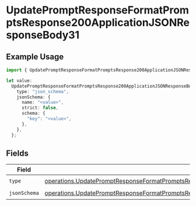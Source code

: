 # UpdatePromptResponseFormatPromptsResponse200ApplicationJSONResponseBody31

## Example Usage

```typescript
import { UpdatePromptResponseFormatPromptsResponse200ApplicationJSONResponseBody31 } from "orq-poc-typescript-multi-env-version/models/operations";

let value:
  UpdatePromptResponseFormatPromptsResponse200ApplicationJSONResponseBody31 = {
    type: "json_schema",
    jsonSchema: {
      name: "<value>",
      strict: false,
      schema: {
        "key": "<value>",
      },
    },
  };
```

## Fields

| Field                                                                                                                                                                                                              | Type                                                                                                                                                                                                               | Required                                                                                                                                                                                                           | Description                                                                                                                                                                                                        |
| ------------------------------------------------------------------------------------------------------------------------------------------------------------------------------------------------------------------ | ------------------------------------------------------------------------------------------------------------------------------------------------------------------------------------------------------------------ | ------------------------------------------------------------------------------------------------------------------------------------------------------------------------------------------------------------------ | ------------------------------------------------------------------------------------------------------------------------------------------------------------------------------------------------------------------ |
| `type`                                                                                                                                                                                                             | [operations.UpdatePromptResponseFormatPromptsResponse200ApplicationJSONResponseBody3VersionsType](../../models/operations/updatepromptresponseformatpromptsresponse200applicationjsonresponsebody3versionstype.md) | :heavy_check_mark:                                                                                                                                                                                                 | N/A                                                                                                                                                                                                                |
| `jsonSchema`                                                                                                                                                                                                       | [operations.UpdatePromptResponseFormatPromptsResponse200ApplicationJSONResponseBodyJSONSchema](../../models/operations/updatepromptresponseformatpromptsresponse200applicationjsonresponsebodyjsonschema.md)       | :heavy_check_mark:                                                                                                                                                                                                 | N/A                                                                                                                                                                                                                |